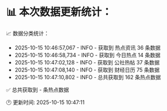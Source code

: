 📊 本次数据更新统计：
==========================

📈 数据分类统计：
- 2025-10-15 10:46:57,067 - INFO - 获取到 热点资讯 36 条数据
- 2025-10-15 10:46:58,734 - INFO - 获取到 今日热点 14 条数据
- 2025-10-15 10:47:02,128 - INFO - 获取到 公社热帖 37 条数据
- 2025-10-15 10:47:08,140 - INFO - 获取到 财经日历 75 条数据
- 2025-10-15 10:47:10,802 - INFO - 总共获取到 162 条热点数据

✅ 总共获取到 - 条热点数据

🕐 更新时间: 2025-10-15 10:47:11
